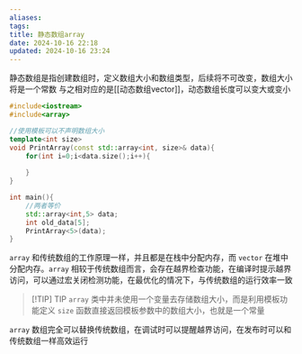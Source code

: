 ```yaml
---
aliases: 
tags: 
title: 静态数组array
date: 2024-10-16 22:18
updated: 2024-10-16 23:24
---
```

静态数组是指创建数组时，定义数组大小和数组类型，后续将不可改变，数组大小将是一个常数
与之相对应的是[[动态数组vector]]，动态数组长度可以变大或变小

```cpp
#include<iostream>
#include<array>

//使用模板可以不声明数组大小
template<int size>
void PrintArray(const std::array<int, size>& data){
	for(int i=0;i<data.size();i++){
		
	}
}

int main(){
	//两者等价
	std::array<int,5> data;
	int old_data[5];
	PrintArray<5>(data);
}
```

`array` 和传统数组的工作原理一样，并且都是在栈中分配内存，而 `vector` 在堆中分配内存。`array` 相较于传统数组而言，会存在越界检查功能，在编译时提示越界访问，可以通过宏关闭检测功能，在最优化的情况下，与传统数组的运行效率一致
> [!TIP] TIP 
>  `array` 类中并未使用一个变量去存储数组大小，而是利用模板功能定义 `size` 函数直接返回模板参数中的数组大小，也就是一个常量

`array` 数组完全可以替换传统数组，在调试时可以提醒越界访问，在发布时可以和传统数组一样高效运行